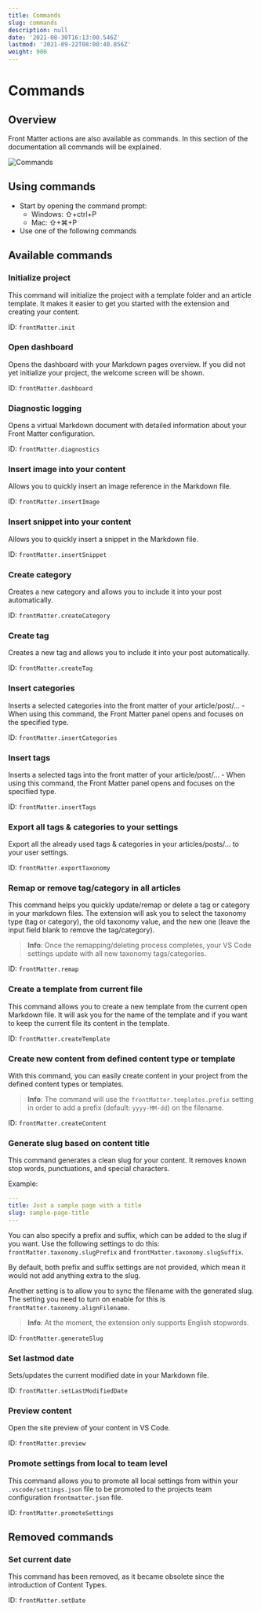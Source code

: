 ```yaml
---
title: Commands
slug: commands
description: null
date: '2021-08-30T16:13:00.546Z'
lastmod: '2021-09-22T08:00:40.856Z'
weight: 900
---
```


# Commands

## Overview

Front Matter actions are also available as commands. In this section of the documentation all
commands will be explained.

![Commands][01]

## Using commands

- Start by opening the command prompt:
  - Windows: ⇧+ctrl+P
  - Mac: ⇧+⌘+P
- Use one of the following commands

## Available commands

### Initialize project

This command will initialize the project with a template folder and an article template. It makes it
easier to get you started with the extension and creating your content.

ID: `frontMatter.init`

### Open dashboard

Opens the dashboard with your Markdown pages overview. If you did not yet initialize your project,
the welcome screen will be shown.

ID: `frontMatter.dashboard`

### Diagnostic logging

Opens a virtual Markdown document with detailed information about your Front Matter configuration.

ID: `frontMatter.diagnostics`

### Insert image into your content

Allows you to quickly insert an image reference in the Markdown file.

ID: `frontMatter.insertImage`

### Insert snippet into your content

Allows you to quickly insert a snippet in the Markdown file.

ID: `frontMatter.insertSnippet`

### Create category

Creates a new category and allows you to include it into your post automatically.

ID: `frontMatter.createCategory`

### Create tag

Creates a new tag and allows you to include it into your post automatically.

ID: `frontMatter.createTag`

### Insert categories

Inserts a selected categories into the front matter of your article/post/... - When using this
command, the Front Matter panel opens and focuses on the specified type.

ID: `frontMatter.insertCategories`

### Insert tags

Inserts a selected tags into the front matter of your article/post/... - When using this command,
the Front Matter panel opens and focuses on the specified type.

ID: `frontMatter.insertTags`

### Export all tags & categories to your settings

Export all the already used tags & categories in your articles/posts/... to your user settings.

ID: `frontMatter.exportTaxonomy`

### Remap or remove tag/category in all articles

This command helps you quickly update/remap or delete a tag or category in your markdown files. The
extension will ask you to select the taxonomy type (tag or category), the old taxonomy value, and
the new one (leave the input field blank to remove the tag/category).

> **Info**: Once the remapping/deleting process completes, your VS Code settings update with all new
> taxonomy tags/categories.

ID: `frontMatter.remap`

### Create a template from current file

This command allows you to create a new template from the current open Markdown file. It will ask
you for the name of the template and if you want to keep the current file its content in the
template.

ID: `frontMatter.createTemplate`

### Create new content from defined content type or template

With this command, you can easily create content in your project from the defined content types or
templates.

> **Info**: The command will use the `frontMatter.templates.prefix` setting in order to add a prefix
> (default: `yyyy-MM-dd`) on the filename.

ID: `frontMatter.createContent`

### Generate slug based on content title

This command generates a clean slug for your content. It removes known stop words, punctuations, and
special characters.

Example:

```yaml
---
title: Just a sample page with a title
slug: sample-page-title
---
```

You can also specify a prefix and suffix, which can be added to the slug if you want. Use the
following settings to do this: `frontMatter.taxonomy.slugPrefix` and
`frontMatter.taxonomy.slugSuffix`.

By default, both prefix and suffix settings are not provided, which mean it would not add anything
extra to the slug.

Another setting is to allow you to sync the filename with the generated slug. The setting you need
to turn on enable for this is `frontMatter.taxonomy.alignFilename`.

> **Info**: At the moment, the extension only supports English stopwords.

ID: `frontMatter.generateSlug`

### Set lastmod date

Sets/updates the current modified date in your Markdown file.

ID: `frontMatter.setLastModifiedDate`

### Preview content

Open the site preview of your content in VS Code.

ID: `frontMatter.preview`

### Promote settings from local to team level

This command allows you to promote all local settings from within your `.vscode/settings.json` file
to be promoted to the projects team configuration `frontmatter.json` file.

ID: `frontMatter.promoteSettings`

## Removed commands

### Set current date

This command has been removed, as it became obsolete since the introduction of Content Types.

ID: `frontMatter.setDate`

<!-- Link References -->
[01]: /assets/commands-v6.1.0.png
